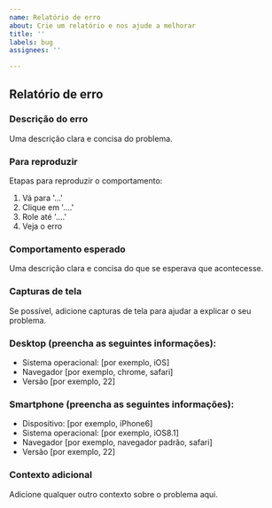 ```yaml
---
name: Relatório de erro
about: Crie um relatório e nos ajude a melhorar
title: ''
labels: bug
assignees: ''

---
```


## Relatório de erro

### Descrição do erro
Uma descrição clara e concisa do problema.

### Para reproduzir
Etapas para reproduzir o comportamento:
1. Vá para '...'
2. Clique em '....'
3. Role até '....'
4. Veja o erro

### Comportamento esperado
Uma descrição clara e concisa do que se esperava que acontecesse.

### Capturas de tela
Se possível, adicione capturas de tela para ajudar a explicar o seu problema.

### Desktop (preencha as seguintes informações):
 - Sistema operacional: [por exemplo, iOS]
 - Navegador [por exemplo, chrome, safari]
 - Versão [por exemplo, 22]

### Smartphone (preencha as seguintes informações):
 - Dispositivo: [por exemplo, iPhone6]
 - Sistema operacional: [por exemplo, iOS8.1]
 - Navegador [por exemplo, navegador padrão, safari]
 - Versão [por exemplo, 22]

### Contexto adicional
Adicione qualquer outro contexto sobre o problema aqui.
